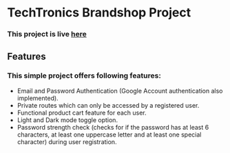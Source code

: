 # TechTronics Brandshop Project
### This project is live [here](https://b8a10-brandshop-dc6f4.web.app/)

## Features
### This simple project offers following features:
* Email and Password Authentication (Google Account authentication also implemented).
* Private routes which can only be accessed by a registered user.
* Functional product cart feature for each user.
* Light and Dark mode toggle option.
* Password strength check (checks for if the password has at least 6 characters, at least one uppercase letter and at least one special character) during user registration.
